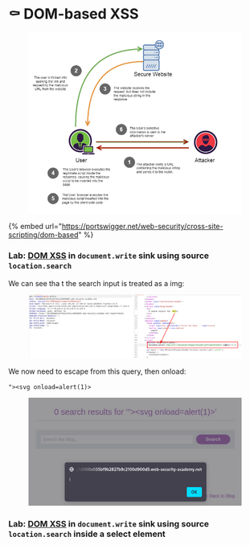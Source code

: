 # ⚰️ DOM-based XSS

<figure><img src="../../../.gitbook/assets/image (2) (1).png" alt=""><figcaption></figcaption></figure>

{% embed url="https://portswigger.net/web-security/cross-site-scripting/dom-based" %}

### Lab: [DOM XSS](https://portswigger.net/web-security/cross-site-scripting/dom-based) in `document.write` sink using source `location.search`

We can see tha t the search input is treated as a img:

<figure><img src="../../../.gitbook/assets/image (3) (1).png" alt=""><figcaption></figcaption></figure>

We now need to escape from this query, then onload:

```
"><svg onload=alert(1)>
```

<figure><img src="../../../.gitbook/assets/image (4) (1).png" alt=""><figcaption></figcaption></figure>

### Lab: [DOM XSS](https://portswigger.net/web-security/cross-site-scripting/dom-based) in `document.write` sink using source `location.search` inside a select element
